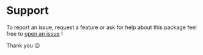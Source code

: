 # Support

To report an issue, request a feature or ask for help about this package feel free to [open an issue](https://github.com/girardinsamuel/masonite-inertia/issues/new) !

Thank you 😉

